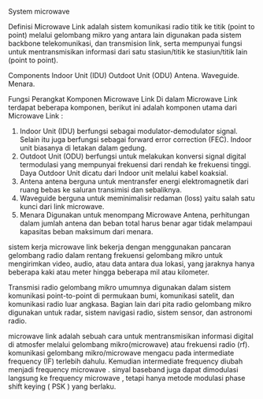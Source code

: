 System microwave


Definisi
Microwave Link adalah sistem komunikasi radio titik ke titik (point to
point) melalui gelombang mikro yang antara lain digunakan pada
sistem backbone telekomunikasi, dan transmision link, serta
mempunyai fungsi untuk mentransmisikan informasi dari satu
stasiun/titik ke stasiun/titik lain (point to point).




Components
Indoor Unit (IDU)
Outdoot Unit (ODU)
Antena.
Waveguide.
Menara.


Fungsi Perangkat
Komponen Microwave Link
Di dalam Microwave Link terdapat beberapa komponen, berikut ini adalah komponen utama dari Microwave Link :

1. Indoor Unit (IDU)
berfungsi sebagai modulator-demodulator signal. Selain itu juga berfungsi sebagai forward error correction (FEC). Indoor unit biasanya di letakan dalam gedung.
2. Outdoot Unit (ODU)
berfungsi untuk melakukan konversi signal digital termodulasi yang mempunyai frekuensi dari rendah ke frekuensi tinggi. Daya Outdoor Unit dicatu dari Indoor unit melalui kabel koaksial. 
3. Antena
antena berguna untuk mentransfer energi elektromagnetik dari ruang bebas ke saluran transimisi dan sebaliknya.
4. Waveguide
berguna untuk meminimalisir redaman (loss) yaitu salah satu kunci dari link microwave.
5. Menara
Digunakan untuk menompang Microwave Antena, perhitungan dalam jumlah antena dan beban total harus benar agar tidak melampaui kapasitas beban maksimum dari menara.




sistem kerja
microwave link bekerja dengan menggunakan pancaran gelombang radio dalam rentang frekuensi gelombang mikro untuk mengirimkan video, audio, atau data antara dua lokasi, yang jaraknya hanya beberapa kaki atau meter hingga beberapa mil atau kilometer.

Transmisi radio gelombang mikro umumnya digunakan dalam sistem komunikasi  point-to-point di permukaan bumi, komunikasi satelit, dan komunikasi radio luar angkasa. Bagian lain dari pita radio gelombang mikro digunakan untuk radar, sistem navigasi radio, sistem sensor, dan astronomi radio.




microwave link adalah sebuah cara untuk mentransmisikan informasi digital di atmosfer melalui gelombang mikro(microwave) atau frekuensi radio (rf).
komunikasi gelombang mikro/microwave mengacu pada intermediate frequency (IF) terlebih dahulu. Kemudian intermediate frequency diubah menjadi frequency microwave .
sinyal baseband juga dapat dimodulasi langsung ke frequency microwave , tetapi hanya metode modulasi phase shift keying ( PSK ) yang berlaku.






